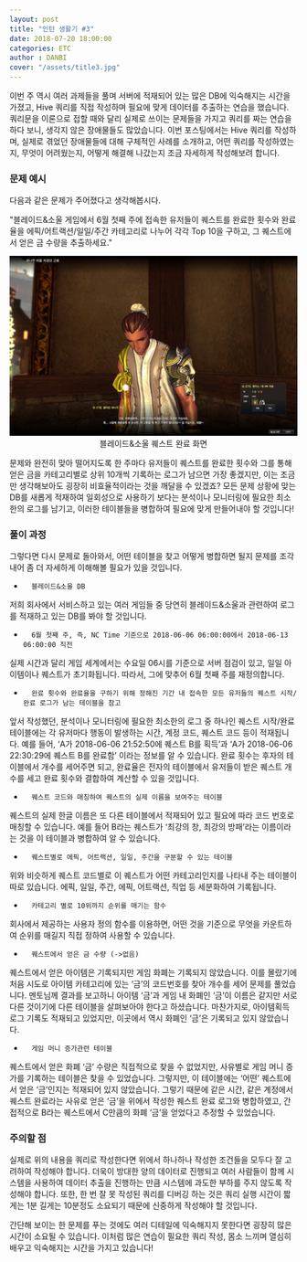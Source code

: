 ```yaml
---
layout: post
title: "인턴 생활기 #3"
date: 2018-07-20 18:00:00
categories: ETC
author : DANBI
cover: "/assets/title3.jpg" 
---
```




이번 주 역시 여러 과제들을 풀며 서버에 적재되어 있는 많은 DB에 익숙해지는 시간을 가졌고, Hive 쿼리를 직접 작성하며 필요에 맞게 데이터를 추출하는 연습을 했습니다. 쿼리문을 이론으로 접할 때와 달리 실제로 쓰이는 문제들을 가지고 쿼리를 짜는 연습을 하다 보니, 생각지 않은 장애물들도 많았습니다. 이번 포스팅에서는 Hive 쿼리를 작성하며, 실제로 겪었던 장애물들에 대해 구체적인 사례를 소개하고, 어떤 쿼리를 작성하였는지, 무엇이 어려웠는지, 어떻게 해결해 나갔는지 조금 자세하게 작성해보려 합니다. 

### 문제 예시

다음과 같은 문제가 주어졌다고 생각해봅시다.

"블레이드&소울 게임에서 6월 첫째 주에 접속한 유저들이 퀘스트를 완료한 횟수와 완료율을 에픽/어트랙션/일일/주간 카테고리로 나누어 각각 Top 10을 구하고, 그 퀘스트에서 얻은 금 수량을 추출하세요."

<p align="center">
<img src="/assets/quest.jpg" style="width:8in" />
블레이드&소울 퀘스트 완료 화면
</p>



문제와 완전히 맞아 떨어지도록 한 주마다 유저들이 퀘스트를 완료한 횟수와 그를 통해 얻은 금을 카테고리별로 상위 10개씩 기록하는 로그가 남으면 가장 좋겠지만, 이는 조금만 생각해보아도 굉장히 비효율적이라는 것을 깨달을 수 있겠죠? 모든 문제 상황에 맞는 DB를 새롭게 적재하여 일회성으로 사용하기 보다는 분석이나 모니터링에 필요한 최소한의 로그를 남기고, 이러한 테이블들을 병합하여 필요에 맞게 만들어내야 할 것입니다!

### 풀이 과정

그렇다면 다시 문제로 돌아와서, 어떤 테이블을 찾고 어떻게 병합하면 될지 문제를 조각 내어 좀 더 자세하게 이해해볼 필요가 있을 것입니다.

-       블레이드&소울 DB

저희 회사에서 서비스하고 있는 여러 게임들 중 당연히 블레이드&소울과 관련하여 로그를 적재하고 있는 DB를 봐야 할 것입니다.

-       6월 첫째 주, 즉, NC Time 기준으로 2018-06-06 06:00:00에서 2018-06-13 06:00:00 직전

실제 시간과 달리 게임 세계에서는 수요일 06시를 기준으로 서버 점검이 있고, 일일 아이템이나 퀘스트가 초기화됩니다. 따라서, 그에 맞추어 6월 첫째 주를 재정의합니다.

-       완료 횟수와 완료율을 구하기 위해 정해진 기간 내 접속한 모든 유저들의 퀘스트 시작/완료 로그가 남는 테이블을 참고

앞서 작성했던, 분석이나 모니터링에 필요한 최소한의 로그 중 하나인 퀘스트 시작/완료 테이블에는 각 유저마다 행동이 발생하는 시간, 계정 코드, 퀘스트 코드 등이 적재됩니다. 예를 들어, ‘A가 2018-06-06 21:52:50에 퀘스트 B를 획득’과 ‘A가 2018-06-06 22:30:29에 퀘스트 B를 완료함’ 이라는 정보를 알 수 있습니다. 완료 횟수는 후자의 테이블에서 개수를 세어주면 되고, 완료율은 전자의 테이블에서 유저들이 받은 퀘스트 개수를 세고 완료 횟수와 결합하여 계산할 수 있을 것입니다.

-       퀘스트 코드와 매칭하여 퀘스트의 실제 이름을 보여주는 테이블

퀘스트의 실제 한글 이름은 또 다른 테이블에서 적재되어 있고 필요에 따라 코드 번호로 매칭할 수 있습니다. 예를 들어 B라는 퀘스트가 ‘최강의 창, 최강의 방패’라는 이름이라는 것을 이 테이블과 병합하여 알 수 있습니다.

-       퀘스트별로 에픽, 어트랙션, 일일, 주간을 구분할 수 있는 테이블

위와 비슷하게 퀘스트 코드별로 이 퀘스트가 어떤 카테고리인지를 나타내 주는 테이블이 따로 있습니다. 에픽, 일일, 주간, 에픽, 어트랙션, 직업 등 세분화하여 기록됩니다.

-       카테고리 별로 10위까지 순위를 매기는 함수

회사에서 제공하는 사용자 정의 함수를 이용하면, 어떤 것을 기준으로 무엇을 카운트하여 순위를 매길지 직접 정하여 사용할 수 있습니다.

-       퀘스트에서 얻은 금 수량 (->없음)

퀘스트에서 얻은 아이템은 기록되지만 게임 화폐는 기록되지 않았습니다. 이를 몰랐기에 처음 시도로 아이템 카테고리에 있는 ‘금’의 코드번호를 찾아 개수를 세어 문제를 풀었습니다. 멘토님께 결과를 보고하니 아이템 ‘금’과 게임 내 화폐인 ‘금’이 이름은 같지만 서로 다른 것이기에 다른 테이블을 살펴보아야 한다고 하셨습니다. 마찬가지로, 아이템획득 로그 기록도 적재되고 있었지만, 이곳에서 역시 화폐인 ‘금’은 기록되고 있지 않았습니다.

-       게임 머니 증가관련 테이블

퀘스트에서 얻은 화폐 ‘금’ 수량은 직접적으로 찾을 수 없었지만, 사유별로 게임 머니 증가를 기록하는 테이블은 찾을 수 있었습니다. 그렇지만, 이 테이블에는 ‘어떤’ 퀘스트에서 얻은 ‘금’인지는 적재되어 있지 않았습니다. 그렇기 때문에 같은 시간, 같은 계정에서 퀘스트 완료라는 사유로 얻은 ‘금’을 위에서 작성한 퀘스트 완료 로그와 병합하였고, 간접적으로 B라는 퀘스트에서 C만큼의 화폐 ‘금’을 얻었다고 추정할 수 있었습니다. 

### 주의할 점

실제로 위의 내용을 쿼리로 작성한다면 위에서 하나하나 작성한 조건들을 모두다 잘 고려하여 작성해야 합니다. 더욱이 방대한 양의 데이터로 진행되고 여러 사람들이 함께 시스템을 사용하여 데이터 추출을 진행하는 만큼 시스템에 과도한 부하를 주지 않도록 작성해야 합니다. 또한, 한 번 잘 못 작성된 쿼리를 디버깅 하는 것은 쿼리 실행 시간이 짧게는 1분 길게는 10분정도 소요되기 때문에 신중하게 작성해야 할 것입니다. 

간단해 보이는 한 문제를 푸는 것에도 여러 디테일에 익숙해지지 못한다면 굉장히 많은 시간이 소요될 수 있습니다. 이처럼 많은 연습이 필요한 쿼리 작성, 몸소 느끼며 열심히 배우고 익숙해지는 시간을 가지고 있습니다!

